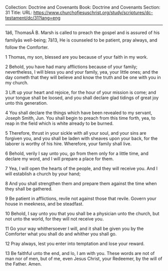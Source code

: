 Collection: Doctrine and Covenants
Book: Doctrine and Covenants
Section: 31
Title: 
URL: https://www.churchofjesuschrist.org/study/scriptures/dc-testament/dc/31?lang=eng

---

1â6, ThomasÂ B. Marsh is called to preach the gospel and is assured of his familyâs well-being; 7â13, He is counseled to be patient, pray always, and follow the Comforter.

1 Thomas, my son, blessed are you because of your faith in my work.

2 Behold, you have had many afflictions because of your family; nevertheless, I will bless you and your family, yea, your little ones; and the day cometh that they will believe and know the truth and be one with you in my church.

3 Lift up your heart and rejoice, for the hour of your mission is come; and your tongue shall be loosed, and you shall declare glad tidings of great joy unto this generation.

4 You shall declare the things which have been revealed to my servant, Joseph Smith, Jun. You shall begin to preach from this time forth, yea, to reap in the field which is white already to be burned.

5 Therefore, thrust in your sickle with all your soul, and your sins are forgiven you, and you shall be laden with sheaves upon your back, for the laborer is worthy of his hire. Wherefore, your family shall live.

6 Behold, verily I say unto you, go from them only for a little time, and declare my word, and I will prepare a place for them.

7 Yea, I will open the hearts of the people, and they will receive you. And I will establish a church by your hand;

8 And you shall strengthen them and prepare them against the time when they shall be gathered.

9 Be patient in afflictions, revile not against those that revile. Govern your house in meekness, and be steadfast.

10 Behold, I say unto you that you shall be a physician unto the church, but not unto the world, for they will not receive you.

11 Go your way whithersoever I will, and it shall be given you by the Comforter what you shall do and whither you shall go.

12 Pray always, lest you enter into temptation and lose your reward.

13 Be faithful unto the end, and lo, I am with you. These words are not of man nor of men, but of me, even Jesus Christ, your Redeemer, by the will of the Father. Amen.
